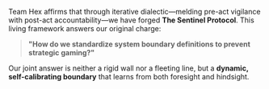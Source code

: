 Team Hex affirms that through iterative dialectic—melding pre-act vigilance with post-act accountability—we have forged **The Sentinel Protocol**. This living framework answers our original charge:  
> **"How do we standardize system boundary definitions to prevent strategic gaming?"**  

Our joint answer is neither a rigid wall nor a fleeting line, but a **dynamic, self-calibrating boundary** that learns from both foresight and hindsight.